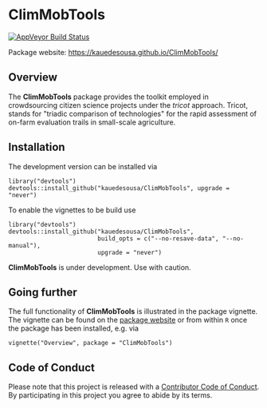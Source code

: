
ClimMobTools
============

[![AppVeyor Build Status](https://ci.appveyor.com/api/projects/status/github/kauedesousa/ClimMobTools?branch=master&svg=true)](https://ci.appveyor.com/project/kauedesousa/ClimMobTools)

Package website: <https://kauedesousa.github.io/ClimMobTools/>

Overview
--------

The **ClimMobTools** package provides the toolkit employed in crowdsourcing citizen science projects under the *tricot* approach. Tricot, stands for "triadic comparison of technologies" for the rapid assessment of on-farm evaluation trails in small-scale agriculture.

Installation
------------

The development version can be installed via

    library("devtools")
    devtools::install_github("kauedesousa/ClimMobTools", upgrade = "never")

To enable the vignettes to be build use

    library("devtools")
    devtools::install_github("kauedesousa/ClimMobTools", 
                             build_opts = c("--no-resave-data", "--no-manual"),
                             upgrade = "never")

**ClimMobTools** is under development. Use with caution.

Going further
-------------

The full functionality of **ClimMobTools** is illustrated in the package vignette. The vignette can be found on the [package website](https://kauedesousa.github.io/ClimMobTools/) or from within `R` once the package has been installed, e.g. via

    vignette("Overview", package = "ClimMobTools")

Code of Conduct
---------------

Please note that this project is released with a [Contributor Code of Conduct](CODE_OF_CONDUCT.md). By participating in this project you agree to abide by its terms.
